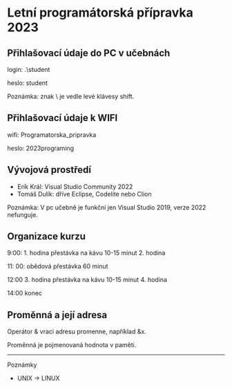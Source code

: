 # Letní programátorská přípravka 2023

## Přihlašovací údaje do PC v učebnách

login: .\student

heslo: student

Poznámka: znak \ je vedle levé klávesy shift.

## Přihlašovací údaje k WIFI

wifi: Programatorska_pripravka

heslo: 2023programing

## Vývojová prostředí

- Erik Král: Visual Studio Community 2022
- Tomáš Dulík: dříve Eclipse, Codelite nebo Clion

Poznámka: V pc učebně je funkční jen Visual Studio 2019, verze 2022 nefunguje.

## Organizace kurzu

9:00: 	1. hodina
	      přestávka na kávu 10-15 minut
	      2. hodina

11: 00: obědová přestávka 60 minut

12:00 	3. hodina
	      přestávka na kávu 10-15 minut
	      4. hodina

14:00   konec

## Proměnná a její adresa

Operátor & vraci adresu promenne, například &x.

Proměnná je pojmenovaná hodnota v paměti.

---
Poznámky

- UNIX -> LINUX


